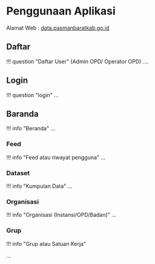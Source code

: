 # Penggunaan Aplikasi
Alamat Web : <a href="http://data.pasmanbaratkab.go.id" target="_blank">data.pasmanbaratkab.go.id</a>

## Daftar
!!! question "Daftar User" 
    (Admin OPD/ Operator OPD)
....

## Login
!!! question "login" 
...

## Baranda
!!! info "Beranda" 
...

### Feed
!!! info "Feed atau riwayat pengguna" 
...

### Dataset
!!! info "Kumpulan Data" 
...

### Organisasi
!!! info "Organisasi (Instansi/OPD/Badan)" 
...

### Grup
!!! info "Grup atau Satuan Kerja" 
    
...